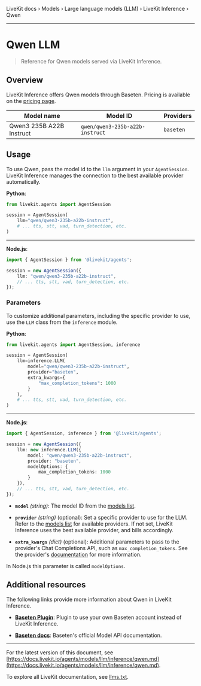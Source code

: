 LiveKit docs › Models › Large language models (LLM) › LiveKit Inference › Qwen

---

# Qwen LLM

> Reference for Qwen models served via LiveKit Inference.

## Overview

LiveKit Inference offers Qwen models through Baseten. Pricing is available on the [pricing page](https://livekit.io/pricing/inference#llm).

| Model name | Model ID | Providers |
| ---------- | -------- | -------- |
| Qwen3 235B A22B Instruct | `qwen/qwen3-235b-a22b-instruct` | `baseten` |

## Usage

To use Qwen, pass the model id to the `llm` argument in your `AgentSession`. LiveKit Inference manages the connection to the best available provider automatically.

**Python**:

```python
from livekit.agents import AgentSession

session = AgentSession(
    llm="qwen/qwen3-235b-a22b-instruct",
    # ... tts, stt, vad, turn_detection, etc.
)

```

---

**Node.js**:

```typescript
import { AgentSession } from '@livekit/agents';

session = new AgentSession({
    llm: "qwen/qwen3-235b-a22b-instruct",
    // ... tts, stt, vad, turn_detection, etc.
});

```

### Parameters

To customize additional parameters, including the specific provider to use, use the `LLM` class from the `inference` module.

**Python**:

```python
from livekit.agents import AgentSession, inference

session = AgentSession(
    llm=inference.LLM(
        model="qwen/qwen3-235b-a22b-instruct", 
        provider="baseten",
        extra_kwargs={
            "max_completion_tokens": 1000
        }
    ),
    # ... tts, stt, vad, turn_detection, etc.
)

```

---

**Node.js**:

```typescript
import { AgentSession, inference } from '@livekit/agents';

session = new AgentSession({
    llm: new inference.LLM({ 
        model: "qwen/qwen3-235b-a22b-instruct", 
        provider: "baseten",
        modelOptions: { 
            max_completion_tokens: 1000
        }
    }),
    // ... tts, stt, vad, turn_detection, etc.
});

```

- **`model`** _(string)_: The model ID from the [models list](#models).

- **`provider`** _(string)_ (optional): Set a specific provider to use for the LLM. Refer to the [models list](#models) for available providers. If not set, LiveKit Inference uses the best available provider, and bills accordingly.

- **`extra_kwargs`** _(dict)_ (optional): Additional parameters to pass to the provider's Chat Completions API, such as `max_completion_tokens`. See the provider's [documentation](#additional-resources) for more information.

In Node.js this parameter is called `modelOptions`.

## Additional resources

The following links provide more information about Qwen in LiveKit Inference.

- **[Baseten Plugin](https://docs.livekit.io/agents/models/llm/plugins/baseten.md)**: Plugin to use your own Baseten account instead of LiveKit Inference.

- **[Baseten docs](https://docs.baseten.co/development/model-apis/overview)**: Baseten's official Model API documentation.

---


For the latest version of this document, see [https://docs.livekit.io/agents/models/llm/inference/qwen.md](https://docs.livekit.io/agents/models/llm/inference/qwen.md).

To explore all LiveKit documentation, see [llms.txt](https://docs.livekit.io/llms.txt).